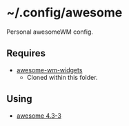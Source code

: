 # ~/.config/awesome
Personal awesomeWM config.


## Requires
- [awesome-wm-widgets](https://github.com/streetturtle/awesome-wm-widgets)
    - Cloned within this folder.

## Using
- [awesome 4.3-3](https://archlinux.org/packages/extra/x86_64/awesome/)